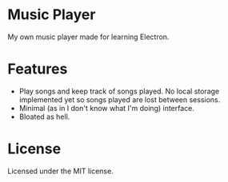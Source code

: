 # Music Player
My own music player made for learning Electron. 

# Features 
- Play songs and keep track of songs played. No local storage implemented yet so songs played are lost between sessions.
- Minimal (as in I don't know what I'm doing) interface.
- Bloated as hell.

# License
Licensed under the MIT license.